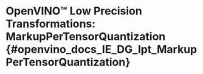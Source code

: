 # OpenVINO™ Low Precision Transformations: MarkupPerTensorQuantization {#openvino_docs_IE_DG_lpt_MarkupPerTensorQuantization}
